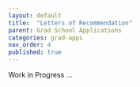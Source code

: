 ```yaml
---
layout: default
title:  "Letters of Recommendation"
parent: Grad School Applications
categories: grad-apps
nav_order: 4
published: true
---
```


Work in Progress ...
